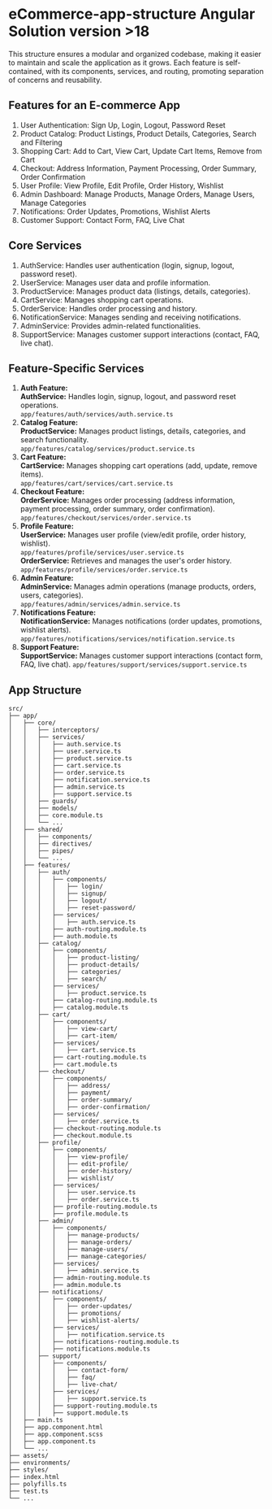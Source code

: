 # eCommerce-app-structure Angular Solution version >18
This structure ensures a modular and organized codebase, making it easier to maintain and scale the application as it grows. Each feature is self-contained, with its components, services, and routing, promoting separation of concerns and reusability.

## Features for an E-commerce App
1. User Authentication: Sign Up, Login, Logout, Password Reset
2. Product Catalog: Product Listings, Product Details, Categories, Search and Filtering
3. Shopping Cart: Add to Cart, View Cart, Update Cart Items, Remove from Cart
4. Checkout: Address Information, Payment Processing, Order Summary, Order Confirmation
5. User Profile: View Profile, Edit Profile, Order History, Wishlist
6. Admin Dashboard: Manage Products, Manage Orders, Manage Users, Manage Categories
7. Notifications: Order Updates, Promotions, Wishlist Alerts
8. Customer Support: Contact Form, FAQ, Live Chat

## Core Services
1. AuthService: Handles user authentication (login, signup, logout, password reset).
2. UserService: Manages user data and profile information.
3. ProductService: Manages product data (listings, details, categories).
4. CartService: Manages shopping cart operations.
5. OrderService: Handles order processing and history.
6. NotificationService: Manages sending and receiving notifications.
7. AdminService: Provides admin-related functionalities.
8. SupportService: Manages customer support interactions (contact, FAQ, live chat).

## Feature-Specific Services
1. **Auth Feature:**  
   **AuthService:** Handles login, signup, logout, and password reset operations.  
   ```app/features/auth/services/auth.service.ts```
2. **Catalog Feature:**  
   **ProductService:** Manages product listings, details, categories, and search functionality.
   ```app/features/catalog/services/product.service.ts```
3. **Cart Feature:**  
   **CartService:** Manages shopping cart operations (add, update, remove items).  
   ```app/features/cart/services/cart.service.ts```
4. **Checkout Feature:**  
   **OrderService:** Manages order processing (address information, payment processing, order summary, order confirmation).  
   ```app/features/checkout/services/order.service.ts```
5. **Profile Feature:**  
   **UserService:** Manages user profile (view/edit profile, order history, wishlist).  
   ```app/features/profile/services/user.service.ts```  
   **OrderService:** Retrieves and manages the user's order history.  
   ```app/features/profile/services/order.service.ts```
6. **Admin Feature:**  
   **AdminService:** Manages admin operations (manage products, orders, users, categories).  
   ```app/features/admin/services/admin.service.ts```
7. **Notifications Feature:**  
   **NotificationService:** Manages notifications (order updates, promotions, wishlist alerts).
   ```app/features/notifications/services/notification.service.ts```
8. **Support Feature:**  
   **SupportService:** Manages customer support interactions (contact form, FAQ, live chat).
   ```app/features/support/services/support.service.ts```

## App Structure
```
src/
├── app/
│   ├── core/
│   │   ├── interceptors/
│   │   ├── services/
│   │   │   ├── auth.service.ts
│   │   │   ├── user.service.ts
│   │   │   ├── product.service.ts
│   │   │   ├── cart.service.ts
│   │   │   ├── order.service.ts
│   │   │   ├── notification.service.ts
│   │   │   ├── admin.service.ts
│   │   │   ├── support.service.ts
│   │   ├── guards/
│   │   ├── models/
│   │   ├── core.module.ts
│   │   └── ...
│   ├── shared/
│   │   ├── components/
│   │   ├── directives/
│   │   ├── pipes/
│   │   └── ...
│   ├── features/
│   │   ├── auth/
│   │   │   ├── components/
│   │   │   │   ├── login/
│   │   │   │   ├── signup/
│   │   │   │   ├── logout/
│   │   │   │   ├── reset-password/
│   │   │   ├── services/
│   │   │   │   ├── auth.service.ts
│   │   │   ├── auth-routing.module.ts
│   │   │   ├── auth.module.ts
│   │   ├── catalog/
│   │   │   ├── components/
│   │   │   │   ├── product-listing/
│   │   │   │   ├── product-details/
│   │   │   │   ├── categories/
│   │   │   │   ├── search/
│   │   │   ├── services/
│   │   │   │   ├── product.service.ts
│   │   │   ├── catalog-routing.module.ts
│   │   │   ├── catalog.module.ts
│   │   ├── cart/
│   │   │   ├── components/
│   │   │   │   ├── view-cart/
│   │   │   │   ├── cart-item/
│   │   │   ├── services/
│   │   │   │   ├── cart.service.ts
│   │   │   ├── cart-routing.module.ts
│   │   │   ├── cart.module.ts
│   │   ├── checkout/
│   │   │   ├── components/
│   │   │   │   ├── address/
│   │   │   │   ├── payment/
│   │   │   │   ├── order-summary/
│   │   │   │   ├── order-confirmation/
│   │   │   ├── services/
│   │   │   │   ├── order.service.ts
│   │   │   ├── checkout-routing.module.ts
│   │   │   ├── checkout.module.ts
│   │   ├── profile/
│   │   │   ├── components/
│   │   │   │   ├── view-profile/
│   │   │   │   ├── edit-profile/
│   │   │   │   ├── order-history/
│   │   │   │   ├── wishlist/
│   │   │   ├── services/
│   │   │   │   ├── user.service.ts
│   │   │   │   ├── order.service.ts
│   │   │   ├── profile-routing.module.ts
│   │   │   ├── profile.module.ts
│   │   ├── admin/
│   │   │   ├── components/
│   │   │   │   ├── manage-products/
│   │   │   │   ├── manage-orders/
│   │   │   │   ├── manage-users/
│   │   │   │   ├── manage-categories/
│   │   │   ├── services/
│   │   │   │   ├── admin.service.ts
│   │   │   ├── admin-routing.module.ts
│   │   │   ├── admin.module.ts
│   │   ├── notifications/
│   │   │   ├── components/
│   │   │   │   ├── order-updates/
│   │   │   │   ├── promotions/
│   │   │   │   ├── wishlist-alerts/
│   │   │   ├── services/
│   │   │   │   ├── notification.service.ts
│   │   │   ├── notifications-routing.module.ts
│   │   │   ├── notifications.module.ts
│   │   ├── support/
│   │   │   ├── components/
│   │   │   │   ├── contact-form/
│   │   │   │   ├── faq/
│   │   │   │   ├── live-chat/
│   │   │   ├── services/
│   │   │   │   ├── support.service.ts
│   │   │   ├── support-routing.module.ts
│   │   │   ├── support.module.ts
│   ├── main.ts
│   ├── app.component.html
│   ├── app.component.scss
│   ├── app.component.ts
│   └── ...
├── assets/
├── environments/
├── styles/
├── index.html
├── polyfills.ts
├── test.ts
└── ...

```
